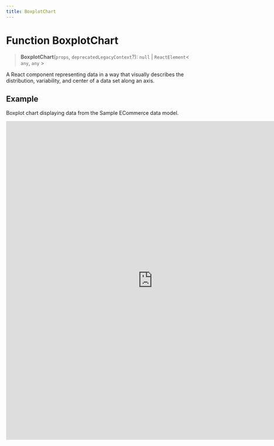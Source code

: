 ```yaml
---
title: BoxplotChart
---
```


# Function BoxplotChart <Badge type="beta" text="Beta" />

> **BoxplotChart**(`props`, `deprecatedLegacyContext`?): `null` \| `ReactElement`\< `any`, `any` \>

A React component representing data in a way that visually describes the distribution,
variability, and center of a data set along an axis.

## Example

Boxplot chart displaying data from the Sample ECommerce data model.

<iframe
 src='https://csdk-playground.sisense.com/?example=charts%2Fboxplot-chart&mode=docs'
 width=800
 height=870
 style='border:none;'
/>

## Parameters

| Parameter | Type | Description |
| :------ | :------ | :------ |
| `props` | [`BoxplotChartProps`](../interfaces/interface.BoxplotChartProps.md) | Boxplot chart properties |
| `deprecatedLegacyContext`? | `any` | ::: warning Deprecated<br /><br />:::<br /><br />**See**<br /><br />[React Docs](https://legacy.reactjs.org/docs/legacy-context.html#referencing-context-in-lifecycle-methods) |

## Returns

`null` \| `ReactElement`\< `any`, `any` \>

Boxplot Chart component
